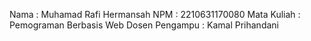 Nama : Muhamad Rafi Hermansah
NPM : 2210631170080
Mata Kuliah : Pemograman Berbasis Web
Dosen Pengampu : Kamal Prihandani
